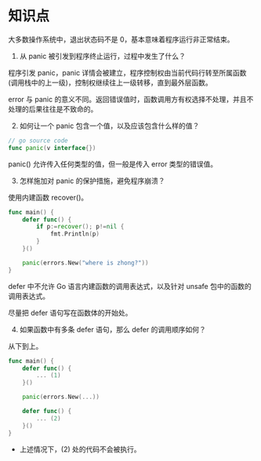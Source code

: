 # 知识点

大多数操作系统中，退出状态码不是 0，基本意味着程序运行非正常结束。

1. 从 panic 被引发到程序终止运行，过程中发生了什么？

程序引发 panic，panic 详情会被建立，程序控制权由当前代码行转至所属函数(调用栈中的上一级)，控制权继续往上一级转移，直到最外层函数。

error 与 panic 的意义不同。返回错误值时，函数调用方有权选择不处理，并且不处理的后果往往是不致命的。

2. 如何让一个 panic 包含一个值，以及应该包含什么样的值？

```go
// go source code
func panic(v interface{})
```

panic() 允许传入任何类型的值，但一般是传入 error 类型的错误值。

3. 怎样施加对 panic 的保护措施，避免程序崩溃？

使用内建函数 recover()。
```go
func main() {
	defer func() {
		if p:=recover(); p!=nil {
			fmt.Println(p)
		}
	}()

	panic(errors.New("where is zhong?"))
}
```

defer 中不允许 Go 语言内建函数的调用表达式，以及针对 unsafe 包中的函数的调用表达式。

尽量把 defer 语句写在函数体的开始处。

4. 如果函数中有多条 defer 语句，那么 defer 的调用顺序如何？

从下到上。

```go
func main() {
    defer func() {
        ... (1)
    }()

    panic(errors.New(...))

    defer func() {
        ... (2)
    }()
}
```
- 上述情况下，(2) 处的代码不会被执行。
